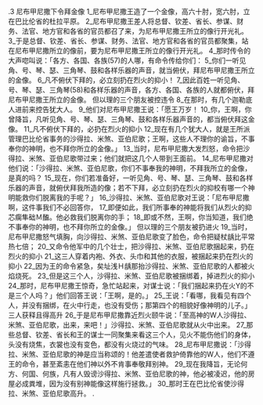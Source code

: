 .3 
尼布甲尼撒下令拜金像 
1_尼布甲尼撒王造了一个金像，高六十肘，宽六肘，立在巴比伦省的杜拉平原。 2_尼布甲尼撒王差人将总督、钦差、省长、参谋、财务、法官、地方官和各省的官员都召了来，为尼布甲尼撒王所立的像行开光礼。 3_于是总督、钦差、省长、参谋、财务、法官、地方官和各省的官员都聚集，站在尼布甲尼撒所立的像前，要为尼布甲尼撒王所立的像行开光礼。 4_那时传令的大声唿叫说：「各方、各国、各族(57)的人哪，有命令传给你们： 5_你们一听见角、号、琴、瑟、三角琴、鼓和各样乐器的声音，就当俯伏，拜尼布甲尼撒王所立的金像。 6_凡不俯伏下拜的，必立刻扔在烈火的抑小！ 7_因此百姓一听见角、号、琴、瑟、三角琴(58)和各样乐器的声音，各方、各国、各族的人就都俯伏，拜尼布甲尼撒王所立的金像。 
但以理的三个朋友被控违令 
8_在那时，有几个迦勒底人进前来控告犹大人。 9_他们对尼布甲尼撒王说：「愿王万岁！ 10_你，王啊，你曾降旨，凡听见角、号、琴、瑟、三角琴、鼓和各样乐器声音的，都当俯伏拜这金像。 11_凡不俯伏下拜的，必扔在烈火的抑小 12_现在有几个犹大人，就是王所派管理巴比伦省事务的沙得拉、米煞、亚伯尼歌；王啊，这些人不理你的谕旨，不事奉你的神明，也不拜你所立的金像。」 
13_当时，尼布甲尼撒大发烈怒，命令把沙得拉、米煞、亚伯尼歌带过来；他们就把这几个人带到王面前。 14_尼布甲尼撒对他们说：「沙得拉、米煞、亚伯尼歌，你们不事奉我的神明，不拜我所立的金像，是真的吗？ 15_现在，你们若准备好，一听见角、号、琴、瑟、三角琴、鼓和各样乐器的声音，就俯伏拜我所造的像；若不下拜，必立刻扔在烈火的抑校有哪一个神明能救你们脱离我的手呢？」 
16_沙得拉、米煞、亚伯尼歌对王说：「尼布甲尼撒啊，这件事我们不必回答你， 17_即便如此，我们所事奉的神能将我们从烈火的抑芯瘸隼础Ｍ醢。他必救我们脱离你的手； 18_即或不然，王啊，你当知道，我们绝不事奉你的神明，也不拜你所立的金像。」 
但以理的三个朋友被扔进火 
19_当时，尼布甲尼撒怒气填胸，向沙得拉、米煞、亚伯尼歌变了脸色，命令把疑杖龋比平常热七倍； 20_又命令他军中的几个壮士，把沙得拉、米煞、亚伯尼歌捆起来，扔在烈火的抑小 21_这三人穿着内袍、外衣、头巾和其他的衣服，被捆起来扔在烈火的抑小 22_因为王的命令紧急，矣址浅Ｈ龋那抬沙得拉、米煞、亚伯尼歌的人都被火焰烧死。 23_但是这三个人，沙得拉、米煞、亚伯尼歌被捆绑着，掉进烈火的抑小 
24_那时，尼布甲尼撒王惊奇，急忙站起来，对谋士说：「我们捆起来扔在火Y的不是三个人吗？」他们回答王说：「王啊，是的。」 25_王说：「看哪，我看见有四个人，并没有捆绑，在火中行走，也没有受伤；那第四个的相貌好像神明的儿子。」 
三人获释且得高升 
26_于是尼布甲尼撒靠近烈火颐牛说：「至高神的W人沙得拉、米煞、亚伯尼歌，出来，来吧！」沙得拉、米煞、亚伯尼歌就从火中出来。 27_那些总督、钦差、省长和王的谋士一同聚集来看这三个人，见火不能伤他们的身体，头没有烧焦，衣裳也没有变色，都没有火烧过的气味。 28_尼布甲尼撒说：「沙得拉、米煞、亚伯尼歌的神是应当称颂的！他差遣使者救护倚靠他的W人，他们不遵王的命令，甚至紊恚在他们神以外不肯事奉敬拜别神。 29_现在我降旨，无论何方、何国、何族，凡有人毁谤沙得拉、米煞、亚伯尼歌的神，他必被凌迟，他的房屋必成粪堆，因为没有别神能像这样施行拯救。」 30_那时王在巴比伦省使沙得拉、米煞、亚伯尼歌高升。 
.